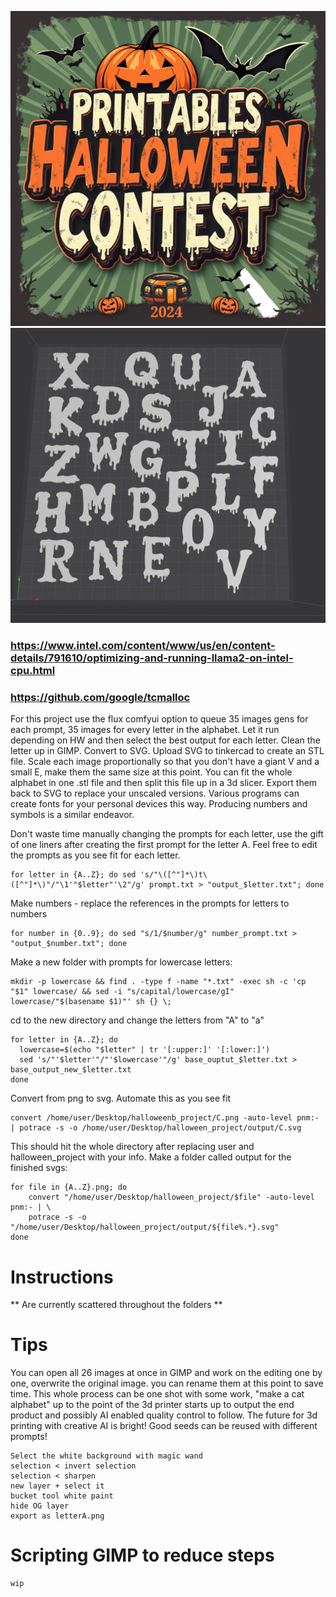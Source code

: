 ![ex0](https://github.com/BB31420/Halloween_Wax_Font/blob/main/2024-Halloween.png?raw=true)
![ex1](https://github.com/BB31420/Halloween_Wax_Font/blob/main/screencap.png?raw=true)


### https://www.intel.com/content/www/us/en/content-details/791610/optimizing-and-running-llama2-on-intel-cpu.html
### https://github.com/google/tcmalloc

For this project use the flux comfyui option to queue 35 images gens for each prompt, 35 images for every letter in the alphabet. Let it run depending on HW and then select the best output for each letter. Clean the letter up in GIMP. Convert to SVG. Upload SVG to tinkercad to create an STL file. Scale each image proportionally so that you don't have a giant V and a small E, make them the same size at this point. You can fit the whole alphabet in one .stl file and then split this file up in a 3d slicer. Export them back to SVG to replace your unscaled versions. Various programs can create fonts for your personal devices this way. Producing numbers and symbols is a similar endeavor. 

Don't waste time manually changing the prompts for each letter, use the gift of one liners after creating the first prompt for the letter A. Feel free to edit the prompts as you see fit for each letter.

```
for letter in {A..Z}; do sed 's/"\([^"]*\)t\([^"]*\)"/"\1'"$letter"'\2"/g' prompt.txt > "output_$letter.txt"; done
```

Make numbers - replace the references in the prompts for letters to numbers
```
for number in {0..9}; do sed "s/1/$number/g" number_prompt.txt > "output_$number.txt"; done

```


Make a new folder with prompts for lowercase letters:
```
mkdir -p lowercase && find . -type f -name "*.txt" -exec sh -c 'cp "$1" lowercase/ && sed -i "s/capital/lowercase/gI" lowercase/"$(basename $1)"' sh {} \;
```
cd to the new directory and change the letters from "A" to "a"
```
for letter in {A..Z}; do
  lowercase=$(echo "$letter" | tr '[:upper:]' '[:lower:]')
  sed 's/"'$letter'"/"'$lowercase'"/g' base_ouptut_$letter.txt > base_output_new_$letter.txt
done
```

Convert from png to svg. Automate this as you see fit

```
convert /home/user/Desktop/halloweenb_project/C.png -auto-level pnm:- | potrace -s -o /home/user/Desktop/halloween_project/output/C.svg
```

This should hit the whole directory after replacing user and halloween_project with your info. Make a folder called output for the finished svgs:
```
for file in {A..Z}.png; do
    convert "/home/user/Desktop/halloween_project/$file" -auto-level pnm:- | \
    potrace -s -o "/home/user/Desktop/halloween_project/output/${file%.*}.svg"
done
```

# Instructions
**
Are currently scattered throughout the folders
**
# Tips
You can open all 26 images at once in GIMP and work on the editing one by one, overwrite the original image. you can rename them at this point to save time. This whole process can be one shot with some work, "make a cat alphabet" up to the point of the 3d printer starts up to output the end product and possibly AI enabled quality control to follow. The future for 3d printing with creative AI is bright!
Good seeds can be reused with different prompts!
```
Select the white background with magic wand
selection < invert selection
selection < sharpen
new layer + select it
bucket tool white paint
hide OG layer
export as letterA.png 
```
# Scripting GIMP to reduce steps
```
wip
```


